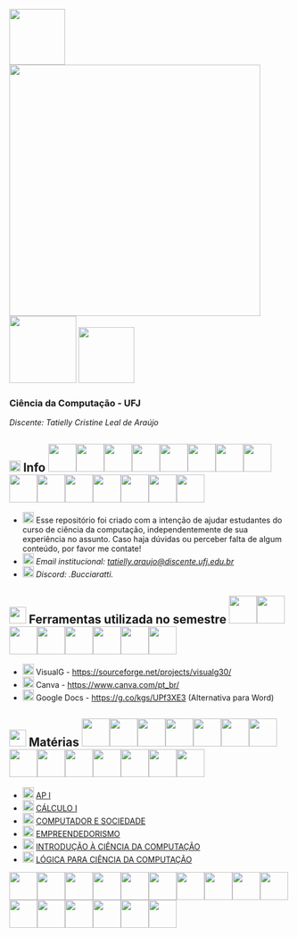 <img src="https://github.com/user-attachments/assets/b1fa33cf-43ec-4637-8c2a-cd41f16bf0ff" width="100">  <img src="https://github.com/user-attachments/assets/6ffd668e-97ae-4509-ac82-14bfe0d07b75" width="450"> <img src="https://github.com/user-attachments/assets/07504c08-d5c5-4273-8ded-05baca9ed1e9" width="120"> <img src="https://github.com/user-attachments/assets/b1fa33cf-43ec-4637-8c2a-cd41f16bf0ff" width="100"> 

### **Ciência da Computação - UFJ** 
*Discente: Tatielly Cristine Leal de Araújo*

## <img src="https://github.com/user-attachments/assets/f8a9c40c-63f5-4ecb-ad70-f15e42da6365" width="20"> Info <img src="https://github.com/user-attachments/assets/b1fa33cf-43ec-4637-8c2a-cd41f16bf0ff" width="50"><img src="https://github.com/user-attachments/assets/b1fa33cf-43ec-4637-8c2a-cd41f16bf0ff" width="50"><img src="https://github.com/user-attachments/assets/b1fa33cf-43ec-4637-8c2a-cd41f16bf0ff" width="50"><img src="https://github.com/user-attachments/assets/b1fa33cf-43ec-4637-8c2a-cd41f16bf0ff" width="50"><img src="https://github.com/user-attachments/assets/b1fa33cf-43ec-4637-8c2a-cd41f16bf0ff" width="50"><img src="https://github.com/user-attachments/assets/b1fa33cf-43ec-4637-8c2a-cd41f16bf0ff" width="50"><img src="https://github.com/user-attachments/assets/b1fa33cf-43ec-4637-8c2a-cd41f16bf0ff" width="50"><img src="https://github.com/user-attachments/assets/b1fa33cf-43ec-4637-8c2a-cd41f16bf0ff" width="50"><img src="https://github.com/user-attachments/assets/b1fa33cf-43ec-4637-8c2a-cd41f16bf0ff" width="50"><img src="https://github.com/user-attachments/assets/b1fa33cf-43ec-4637-8c2a-cd41f16bf0ff" width="50"><img src="https://github.com/user-attachments/assets/b1fa33cf-43ec-4637-8c2a-cd41f16bf0ff" width="50"><img src="https://github.com/user-attachments/assets/b1fa33cf-43ec-4637-8c2a-cd41f16bf0ff" width="50"><img src="https://github.com/user-attachments/assets/b1fa33cf-43ec-4637-8c2a-cd41f16bf0ff" width="50"><img src="https://github.com/user-attachments/assets/b1fa33cf-43ec-4637-8c2a-cd41f16bf0ff" width="50"><img src="https://github.com/user-attachments/assets/b1fa33cf-43ec-4637-8c2a-cd41f16bf0ff" width="50">  

- <img src="https://github.com/user-attachments/assets/3bf45ea6-2dbe-4e48-8b6d-a61cdc21c14e" width="20"> Esse repositório foi criado com a intenção de ajudar estudantes do curso de ciência da computação, independentemente de sua experiência no assunto. Caso haja dúvidas ou perceber falta de algum conteúdo, por favor me contate!
- <img src="https://github.com/user-attachments/assets/3bf45ea6-2dbe-4e48-8b6d-a61cdc21c14e" width="20"> *Email institucional: tatielly.araujo@discente.ufj.edu.br*
- <img src="https://github.com/user-attachments/assets/3bf45ea6-2dbe-4e48-8b6d-a61cdc21c14e" width="20"> *Discord: .Bucciaratti.*

## <img src="https://github.com/user-attachments/assets/33df927d-afed-418f-9637-7e75333512ae" width="30"> Ferramentas utilizada no semestre <img src="https://github.com/user-attachments/assets/b1fa33cf-43ec-4637-8c2a-cd41f16bf0ff" width="50"><img src="https://github.com/user-attachments/assets/b1fa33cf-43ec-4637-8c2a-cd41f16bf0ff" width="50"><img src="https://github.com/user-attachments/assets/b1fa33cf-43ec-4637-8c2a-cd41f16bf0ff" width="50"><img src="https://github.com/user-attachments/assets/b1fa33cf-43ec-4637-8c2a-cd41f16bf0ff" width="50"><img src="https://github.com/user-attachments/assets/b1fa33cf-43ec-4637-8c2a-cd41f16bf0ff" width="50"><img src="https://github.com/user-attachments/assets/b1fa33cf-43ec-4637-8c2a-cd41f16bf0ff" width="50"><img src="https://github.com/user-attachments/assets/b1fa33cf-43ec-4637-8c2a-cd41f16bf0ff" width="50"><img src="https://github.com/user-attachments/assets/b1fa33cf-43ec-4637-8c2a-cd41f16bf0ff" width="50">
- <img src="https://github.com/user-attachments/assets/3bf45ea6-2dbe-4e48-8b6d-a61cdc21c14e" width="20"> VisualG - https://sourceforge.net/projects/visualg30/
- <img src="https://github.com/user-attachments/assets/3bf45ea6-2dbe-4e48-8b6d-a61cdc21c14e" width="20"> Canva - https://www.canva.com/pt_br/
- <img src="https://github.com/user-attachments/assets/3bf45ea6-2dbe-4e48-8b6d-a61cdc21c14e" width="20"> Google Docs - https://g.co/kgs/UPf3XE3 (Alternativa para Word)

## <img src="https://github.com/user-attachments/assets/3f67f0e8-d0e8-4862-918e-8701a86409f0" width="30"> Matérias <img src="https://github.com/user-attachments/assets/b1fa33cf-43ec-4637-8c2a-cd41f16bf0ff" width="50"><img src="https://github.com/user-attachments/assets/b1fa33cf-43ec-4637-8c2a-cd41f16bf0ff" width="50"><img src="https://github.com/user-attachments/assets/b1fa33cf-43ec-4637-8c2a-cd41f16bf0ff" width="50"><img src="https://github.com/user-attachments/assets/b1fa33cf-43ec-4637-8c2a-cd41f16bf0ff" width="50"><img src="https://github.com/user-attachments/assets/b1fa33cf-43ec-4637-8c2a-cd41f16bf0ff" width="50"><img src="https://github.com/user-attachments/assets/b1fa33cf-43ec-4637-8c2a-cd41f16bf0ff" width="50"><img src="https://github.com/user-attachments/assets/b1fa33cf-43ec-4637-8c2a-cd41f16bf0ff" width="50"><img src="https://github.com/user-attachments/assets/b1fa33cf-43ec-4637-8c2a-cd41f16bf0ff" width="50"><img src="https://github.com/user-attachments/assets/b1fa33cf-43ec-4637-8c2a-cd41f16bf0ff" width="50"><img src="https://github.com/user-attachments/assets/b1fa33cf-43ec-4637-8c2a-cd41f16bf0ff" width="50"><img src="https://github.com/user-attachments/assets/b1fa33cf-43ec-4637-8c2a-cd41f16bf0ff" width="50"><img src="https://github.com/user-attachments/assets/b1fa33cf-43ec-4637-8c2a-cd41f16bf0ff" width="50"><img src="https://github.com/user-attachments/assets/b1fa33cf-43ec-4637-8c2a-cd41f16bf0ff" width="50"><img src="https://github.com/user-attachments/assets/b1fa33cf-43ec-4637-8c2a-cd41f16bf0ff" width="50">

- <img src="https://github.com/user-attachments/assets/3bf45ea6-2dbe-4e48-8b6d-a61cdc21c14e" width="20"> [AP I](https://github.com/Ttorricelli/AP-I)
- <img src="https://github.com/user-attachments/assets/3bf45ea6-2dbe-4e48-8b6d-a61cdc21c14e" width="20">  [CÁLCULO I](https://github.com/Ttorricelli/CAL-I)
- <img src="https://github.com/user-attachments/assets/3bf45ea6-2dbe-4e48-8b6d-a61cdc21c14e" width="20">   [COMPUTADOR E SOCIEDADE](https://github.com/Ttorricelli/COMPUTADOR-E-SOCIEDADE)
- <img src="https://github.com/user-attachments/assets/3bf45ea6-2dbe-4e48-8b6d-a61cdc21c14e" width="20">  [EMPREENDEDORISMO](https://github.com/Ttorricelli/EMPREENDEDORISMO)
- <img src="https://github.com/user-attachments/assets/3bf45ea6-2dbe-4e48-8b6d-a61cdc21c14e" width="20">   [INTRODUÇÃO À CIÊNCIA DA COMPUTAÇÃO](https://github.com/Ttorricelli/ICC)
- <img src="https://github.com/user-attachments/assets/3bf45ea6-2dbe-4e48-8b6d-a61cdc21c14e" width="20">  [LÓGICA PARA CIÊNCIA DA COMPUTAÇÃO](https://github.com/Ttorricelli/LOGICA)



<img src="https://github.com/user-attachments/assets/b1fa33cf-43ec-4637-8c2a-cd41f16bf0ff" width="50"><img src="https://github.com/user-attachments/assets/b1fa33cf-43ec-4637-8c2a-cd41f16bf0ff" width="50"><img src="https://github.com/user-attachments/assets/b1fa33cf-43ec-4637-8c2a-cd41f16bf0ff" width="50"><img src="https://github.com/user-attachments/assets/b1fa33cf-43ec-4637-8c2a-cd41f16bf0ff" width="50"><img src="https://github.com/user-attachments/assets/b1fa33cf-43ec-4637-8c2a-cd41f16bf0ff" width="50"><img src="https://github.com/user-attachments/assets/b1fa33cf-43ec-4637-8c2a-cd41f16bf0ff" width="50"><img src="https://github.com/user-attachments/assets/b1fa33cf-43ec-4637-8c2a-cd41f16bf0ff" width="50"><img src="https://github.com/user-attachments/assets/b1fa33cf-43ec-4637-8c2a-cd41f16bf0ff" width="50"><img src="https://github.com/user-attachments/assets/b1fa33cf-43ec-4637-8c2a-cd41f16bf0ff" width="50"><img src="https://github.com/user-attachments/assets/b1fa33cf-43ec-4637-8c2a-cd41f16bf0ff" width="50"><img src="https://github.com/user-attachments/assets/b1fa33cf-43ec-4637-8c2a-cd41f16bf0ff" width="50"><img src="https://github.com/user-attachments/assets/b1fa33cf-43ec-4637-8c2a-cd41f16bf0ff" width="50"><img src="https://github.com/user-attachments/assets/b1fa33cf-43ec-4637-8c2a-cd41f16bf0ff" width="50"><img src="https://github.com/user-attachments/assets/b1fa33cf-43ec-4637-8c2a-cd41f16bf0ff" width="50"><img src="https://github.com/user-attachments/assets/b1fa33cf-43ec-4637-8c2a-cd41f16bf0ff" width="50"><img src="https://github.com/user-attachments/assets/b1fa33cf-43ec-4637-8c2a-cd41f16bf0ff" width="50">


